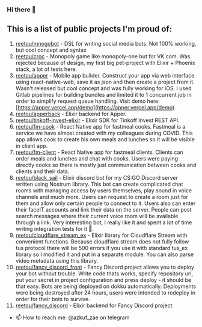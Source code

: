 ### Hi there 👋

## This is a list of public projects I'm proud of:

1. [reetou/mnogobot](https://github.com/reetou/mnogobot) - DSL for writing social media bots. Not 100% working, but cool concept and syntax
2. [reetou/croc](https://github.com/reetou/croc) - Monopoly game like monopoly-one but for VK.com. Was rejected because of design, my first big pet-project with Elixir + Phoenix stack, a lot of tests here.
3. [reetou/apper](https://github.com/reetou/apper) - Mobile app builder. Construct your app via web interface using react-native-web, save it as json and then create a project from it. Wasn't released but cool concept and was fully working for iOS. I used Gitlab pipelines for building bundles and limited it to 1 concurrent job in order to simplify request queue handling. Visit demo here: [https://apper.vercel.app/demo](https://apper.vercel.app/demo)
4. [reetou/apperback](https://github.com/reetou/apperback) - Elixir backend for Apper.
5. [reetou/tinkoff-invest-elixir](https://github.com/reetou/tinkoff-invest-elixir) - Elixir SDK for Tinkoff Invest REST API. 
6. [reetou/fm-cook](https://github.com/reetou/fm-cook) - React Native app for fastmeal cooks. Fastmeal is a service we have almost created with my colleagues during COVID. This app allows cook to create his own meals and lunches so it will be visible in client app. 
7. [reetou/fm-client](https://github.com/reetou/fm-client) - React Native app for fastmeal clients. Clients can order meals and lunches and chat with cooks. Users were paying directly cooks so there is mostly just communication between cooks and clients and their data.
8. [reetou/black_sail](https://github.com/reetou/black_sail) - Elixir discord bot for my CS:GO Discord server written using Nostrum library. This bot can create complicated chat rooms with managing access by users themselves, play sound in voice channels and much more. Users can request to create a room just for them and allow only certain people to connect to it. Users also can enter their faceIT accounts and link their data on the server. People can post search messages where their current voice room will be available through a link. Very interesting bot, I really like it and spent a lot of time writing integration tests for it 🐝.
9. [reetou/cloudflare_stream_ex](https://github.com/reetou/cloudflare_stream_ex) - Elixir library for Cloudflare Stream with convenient functions. Because cloudflare stream does not fully follow tus protocol there will be 500 errors if you use it with standard tus_ex library so I modified it and put in a separate module. You can also parse video metadata using this library.
10. [reetou/fancy_discord_front](https://github.com/reetou/fancy_discord_front) - Fancy Discord project allows you to deploy your bot without trouble. Write code thats works, specify repository url, put your secret in project configuration and press deploy - it should be that easy. Bots are being deployed on dokku automatically. Deployments were being destroyed after 24 hours, users were intended to redeploy in order for their bots to survive.
11. [reetou/fancy_discord](https://github.com/reetou/fancy_discord) - Elixir backend for Fancy Discord project

- 📫 How to reach me: @azkuf_zae on telegram

<!--
**reetou/reetou** is a ✨ _special_ ✨ repository because its `README.md` (this file) appears on your GitHub profile.

Here are some ideas to get you started:

- 🔭 I’m currently working on ...
- 🌱 I’m currently learning ...
- 👯 I’m looking to collaborate on ...
- 🤔 I’m looking for help with ...
- 💬 Ask me about ...
- 📫 How to reach me: ...
- 😄 Pronouns: ...
- ⚡ Fun fact: ...
-->

